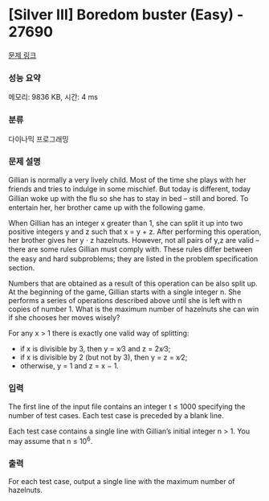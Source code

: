 # [Silver III] Boredom buster (Easy) - 27690 

[문제 링크](https://www.acmicpc.net/problem/27690) 

### 성능 요약

메모리: 9836 KB, 시간: 4 ms

### 분류

다이나믹 프로그래밍

### 문제 설명

<p>Gillian is normally a very lively child. Most of the time she plays with her friends and tries to indulge in some mischief. But today is diﬀerent, today Gillian woke up with the ﬂu so she has to stay in bed – still and bored. To entertain her, her brother came up with the following game.</p>

<p>When Gillian has an integer x greater than 1, she can split it up into two positive integers y and z such that x = y + z. After performing this operation, her brother gives her y ⋅ z hazelnuts. However, not all pairs of y,z are valid – there are some rules Gillian must comply with. These rules diﬀer between the easy and hard subproblems; they are listed in the problem speciﬁcation section.</p>

<p>Numbers that are obtained as a result of this operation can be also split up. At the beginning of the game, Gillian starts with a single integer n. She performs a series of operations described above until she is left with n copies of number 1. What is the maximum number of hazelnuts she can win if she chooses her moves wisely?</p>

<p>For any x > 1 there is exactly one valid way of splitting:</p>

<ul>
	<li>if x is divisible by 3, then y = x∕3 and z = 2x∕3;</li>
	<li>if x is divisible by 2 (but not by 3), then y = z = x∕2;</li>
	<li>otherwise, y = 1 and z = x − 1.</li>
</ul>

### 입력 

 <p>The ﬁrst line of the input ﬁle contains an integer t ≤ 1000 specifying the number of test cases. Each test case is preceded by a blank line.</p>

<p>Each test case contains a single line with Gillian’s initial integer n > 1. You may assume that n ≤ 10<sup>6</sup>.</p>

### 출력 

 <p>For each test case, output a single line with the maximum number of hazelnuts.</p>

